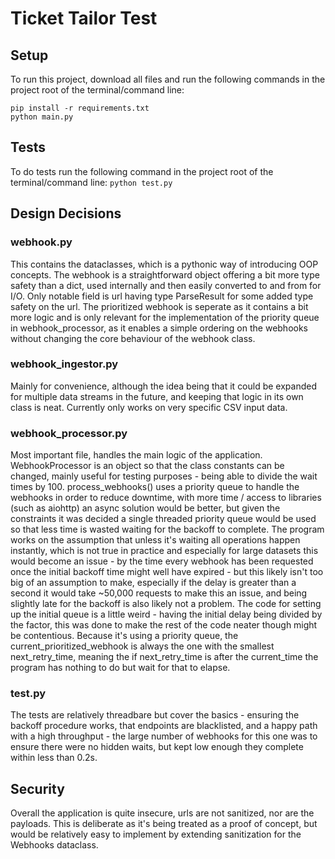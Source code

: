 # Ticket Tailor Test

## Setup
To run this project, download all files and run the following commands in the project root of the terminal/command line:
```
pip install -r requirements.txt
python main.py
```

## Tests
To do tests run the following command in the project root of the terminal/command line:
`python test.py`

## Design Decisions
### webhook.py
This contains the dataclasses, which is a pythonic way of introducing OOP concepts. The webhook is a straightforward object offering a bit more type safety than a dict, used internally and then easily converted to and from for I/O. Only notable field is url having type ParseResult for some added type safety on the url. The prioritized webhook is seperate as it contains a bit more logic and is only relevant for the implementation of the priority queue in webhook_processor, as it enables a simple ordering on the webhooks without changing the core behaviour of the webhook class.

### webhook_ingestor.py
Mainly for convenience, although the idea being that it could be expanded for multiple data streams in the future, and keeping that logic in its own class is neat. Currently only works on very specific CSV input data.

### webhook_processor.py
Most important file, handles the main logic of the application. WebhookProcessor is an object so that the class constants can be changed, mainly useful for testing purposes - being able to divide the wait times by 100. process_webhooks() uses a priority queue to handle the webhooks in order to reduce downtime, with more time / access to libraries (such as aiohttp) an async solution would be better, but given the constraints it was decided a single threaded priority queue would be used so that less time is wasted waiting for the backoff to complete. The program works on the assumption that unless it's waiting all operations happen instantly, which is not true in practice and especially for large datasets this would become an issue - by the time every webhook has been requested once the initial backoff time might well have expired - but this likely isn't too big of an assumption to make, especially if the delay is greater than a second it would take ~50,000 requests to make this an issue, and being slightly late for the backoff is also likely not a problem. The code for setting up the initial queue is a little weird - having the initial delay being divided by the factor, this was done to make the rest of the code neater though might be contentious. Because it's using a priority queue, the current_prioritized_webhook is always the one with the smallest next_retry_time, meaning the if next_retry_time is after the current_time the program has nothing to do but wait for that to elapse.

### test.py
The tests are relatively threadbare but cover the basics - ensuring the backoff procedure works, that endpoints are blacklisted, and a happy path with a high throughput - the large number of webhooks for this one was to ensure there were no hidden waits, but kept low enough they complete within less than 0.2s. 

## Security
Overall the application is quite insecure, urls are not sanitized, nor are the payloads. This is deliberate as it's being treated as a proof of concept, but would be relatively easy to implement by extending sanitization for the Webhooks dataclass. 
